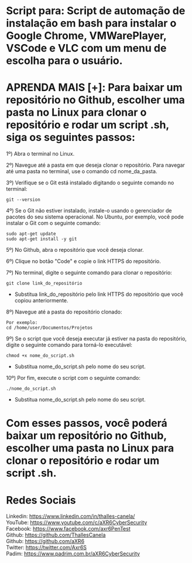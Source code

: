# Script para: Script de automação de instalação em bash para instalar o Google Chrome, VMWarePlayer, VSCode e VLC com um menu de escolha para o usuário. <br>

# APRENDA MAIS [+]: Para baixar um repositório no Github, escolher uma pasta no Linux para clonar o repositório e rodar um script .sh, siga os seguintes passos: <br>


1º) Abra o terminal no Linux.

2º) Navegue até a pasta em que deseja clonar o repositório. Para navegar até uma pasta no terminal, use o comando cd nome_da_pasta.

3º) Verifique se o Git está instalado digitando o seguinte comando no terminal:
```
git --version
```
4º) Se o Git não estiver instalado, instale-o usando o gerenciador de pacotes do seu sistema operacional. No Ubuntu, por exemplo, você pode instalar o Git com o seguinte comando:
```
sudo apt-get update
sudo apt-get install -y git
```
5º) No Github, abra o repositório que você deseja clonar.

6º) Clique no botão "Code" e copie o link HTTPS do repositório.

7º) No terminal, digite o seguinte comando para clonar o repositório:
```
git clone link_do_repositório
```
* Substitua link_do_repositório pelo link HTTPS do repositório que você copiou anteriormente.

8º) Navegue até a pasta do repositório clonado:
```
Por exemplo:
cd /home/user/Documentos/Projetos
```
9º) Se o script que você deseja executar já estiver na pasta do repositório, digite o seguinte comando para torná-lo executável:
```
chmod +x nome_do_script.sh
```
* Substitua nome_do_script.sh pelo nome do seu script.

10º) Por fim, execute o script com o seguinte comando:
```
./nome_do_script.sh
```
* Substitua nome_do_script.sh pelo nome do seu script.

# Com esses passos, você poderá baixar um repositório no Github, escolher uma pasta no Linux para clonar o repositório e rodar um script .sh.

# Redes Sociais
Linkedin: https://www.linkedin.com/in/thalles-canela/ <br>
YouTube:  https://www.youtube.com/c/aXR6CyberSecurity <br>
Facebook: https://www.facebook.com/axr6PenTest <br>
Github:   https://github.com/ThallesCanela <br>
Github:   https://github.com/aXR6 <br>
Twitter:  https://twitter.com/Axr6S <br>
Padim:    https://www.padrim.com.br/aXR6CyberSecurity <br>